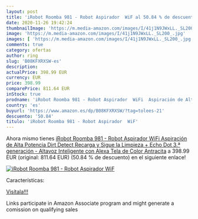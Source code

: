 ```yaml
---
layout: post
title: 'iRobot Roomba 981 - Robot Aspirador  WiF al 50.84 % de descuento'
date: 2020-11-26 19:42:24
thumbnailImage: 'https://m.media-amazon.com/images/I/41j1N9JWxLL._SL200_.jpg'
image: 'https://m.media-amazon.com/images/I/41j1N9JWxLL._SL200_.jpg'
images: [ 'https://m.media-amazon.com/images/I/41j1N9JWxLL._SL200_.jpg' ]
comments: true
category: ofertas
author: ring
slug: 'B08KFXRXSW-es'
description:
actualPrice: 398.99 EUR
currency: EUR
price: 398.99
comparePrice: 811.64 EUR
inStock: true
prodname: 'iRobot Roomba 981 - Robot Aspirador  WiFi  Aspiración de Alta Potencia  Dirt Detect  Recarga y Sigue la Limpieza + Echo Dot  3.ª generación  - Altavoz Inteligente con Alexa  Tela de Color Antracita'
country: 'es'
buyurl: 'https://www.amazon.es/dp/B08KFXRXSW/?tag=tolees-21'
descuento: '50.84'
titulo: 'iRobot Roomba 981 - Robot Aspirador  WiF'
---
```


Ahora mismo tienes [iRobot Roomba 981 - Robot Aspirador  WiFi  Aspiración de Alta Potencia  Dirt Detect  Recarga y Sigue la Limpieza + Echo Dot  3.ª generación  - Altavoz Inteligente con Alexa  Tela de Color Antracita](https://www.amazon.es/dp/B08KFXRXSW/?tag=tolees-21) a 398.99 EUR (original: 811.64 EUR) (50.84 %  de descuento) en el siguiente enlace!

[![iRobot Roomba 981 - Robot Aspirador  WiF](https://m.media-amazon.com/images/I/41j1N9JWxLL._SL200_.jpg)](https://www.amazon.es/dp/B08KFXRXSW/?tag=tolees-21)

Características:


[Visítala!!!](https://www.amazon.es/dp/B08KFXRXSW/?tag=tolees-21)

Links participate in Amazon Associate program and might generate a comission on qualifying sales
